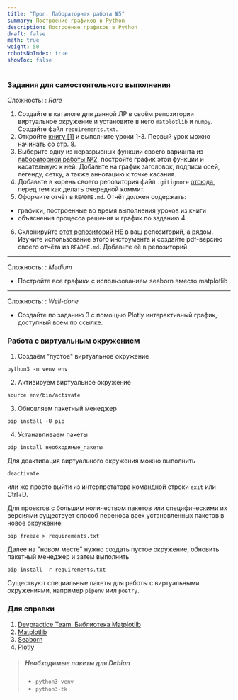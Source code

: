 ```yaml
---
title: "Прог. Лабораторная работа №5"
summary: Построение графиков в Python
description: Построение графиков в Python
draft: false
math: true
weight: 50
robotsNoIndex: true
showToc: false
---
```


### Задания для самостоятельного выполнения

Сложность:
: *Rare*

1. Создайте в каталоге для данной ЛР в своём репозитории виртуальное окружение и установите в него `matplotlib` и `numpy`. Создайте файл `requirements.txt`.
2. Откройте [книгу [1]](#для-справки) и выполните уроки 1-3. Первый урок можно начинать со стр. 8.
3. Выберите одну из неразрывных функции своего варианта из [лабораторной работы №2](/prog_pm/lab02), постройте график этой функции и касательную к ней. Добавьте на график заголовок, подписи осей, легенду, сетку, а также аннотацию к точке касания.
4. Добавьте в корень своего репозитория файл `.gitignore` [отсюда](https://github.com/still-coding/report_demo), перед тем как делать очередной коммит.
5. Оформите отчёт в `README.md`. Отчёт должен содержать:
* графики, построенные во время выполнения уроков из книги
* объяснения процесса решения и график по заданию 4
6. Склонируйте [этот репозиторий](https://github.com/still-coding/report_tool) НЕ в ваш репозиторий, а рядом. Изучите использование этого инструмента и создайте pdf-версию своего отчёта из `README.md`. Добавьте её в репозиторий.


---

Сложность:
: *Medium*  

* Постройте все графики с использованием seaborn вместо matplotlib

---

Сложность:
: *Well-done*  

* Создайте по заданию 3 с помощью Plotly интерактивный график, доступный всем по ссылке.

### Работа с виртуальным окружением

1. Cоздаём "пустое" виртуальное окружение

```shell
python3 -m venv env
```
2. Активируем виртуальное окружение

```shell
source env/bin/activate
```
3. Обновляем пакетный менеджер

```shell
pip install -U pip
```
4. Устанавливаем пакеты

```shell
pip install необходимые_пакеты
```

Для деактивация виртуального окружения можно выполнить

```shell
deactivate
```
или же просто выйти из интерпретатора командной строки `exit` или Ctrl+D.

Для проектов с большим количеством пакетов или специфическими их версиями существует способ переноса всех установленных пакетов в новое окружение:
```shell
pip freeze > requirements.txt
```

Далее на "новом месте" нужно создать пустое окружение, обновить пакетный менеджер и затем выполнить

```shell
pip install -r requirements.txt
```

Существуют специальные пакеты для работы с виртуальными окружениями, например `pipenv` иил `poetry`.


### Для справки

1. [Devpractice Team. Библиотека Matplotlib](/books/prog_pm/matplotlib.pdf)
2. [Matplotlib](https://matplotlib.org/)
3. [Seaborn](https://seaborn.pydata.org/)
4. [Plotly](https://plotly.com/python/)


>##### Необходимые пакеты для Debian
>* `python3-venv`
>* `python3-tk`
